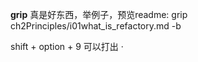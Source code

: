 <b>grip</b> 真是好东西，举例子，预览readme:
grip ch2Principles/i01what_is_refactory.md  -b

shift + option + 9 可以打出 ·